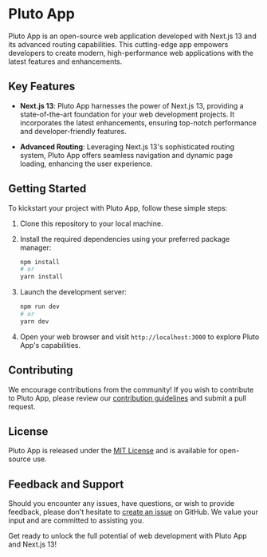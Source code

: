 # Pluto App

Pluto App is an open-source web application developed with Next.js 13 and its advanced routing capabilities. This cutting-edge app empowers developers to create modern, high-performance web applications with the latest features and enhancements.

## Key Features

- **Next.js 13**: Pluto App harnesses the power of Next.js 13, providing a state-of-the-art foundation for your web development projects. It incorporates the latest enhancements, ensuring top-notch performance and developer-friendly features.

- **Advanced Routing**: Leveraging Next.js 13's sophisticated routing system, Pluto App offers seamless navigation and dynamic page loading, enhancing the user experience.

## Getting Started

To kickstart your project with Pluto App, follow these simple steps:

1. Clone this repository to your local machine.

2. Install the required dependencies using your preferred package manager:

   ```bash
   npm install
   # or
   yarn install
   ```

3. Launch the development server:

   ```bash
   npm run dev
   # or
   yarn dev
   ```

4. Open your web browser and visit `http://localhost:3000` to explore Pluto App's capabilities.

## Contributing

We encourage contributions from the community! If you wish to contribute to Pluto App, please review our [contribution guidelines](CONTRIBUTING.md) and submit a pull request.

## License

Pluto App is released under the [MIT License](LICENSE.md) and is available for open-source use.

## Feedback and Support

Should you encounter any issues, have questions, or wish to provide feedback, please don't hesitate to [create an issue](https://github.com/pluto-js/pluto-app/issues) on GitHub. We value your input and are committed to assisting you.

Get ready to unlock the full potential of web development with Pluto App and Next.js 13!